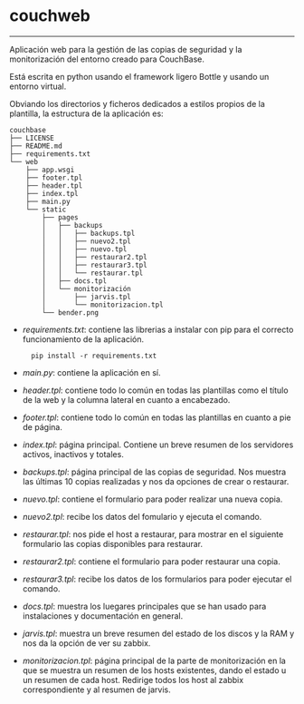 # couchweb
***
Aplicación web para la gestión de las copias de seguridad y la monitorización del entorno creado para CouchBase.

Está escrita en python usando el framework ligero Bottle y usando un entorno virtual.

Obviando los directorios y ficheros dedicados a estilos propios de la plantilla, la estructura de la aplicación es:

	couchbase
	├── LICENSE
	├── README.md
	├── requirements.txt
	└── web
		├── app.wsgi
		├── footer.tpl
		├── header.tpl
		├── index.tpl
		├── main.py
		└── static
			├── pages
			│	├── backups
			│	│	├── backups.tpl
			│	│	├── nuevo2.tpl
			│	│	├── nuevo.tpl
			│	│	├── restaurar2.tpl
			│	│	├── restaurar3.tpl
			│	│	└── restaurar.tpl
			│	├── docs.tpl
			│	└── monitorización
			│		├── jarvis.tpl
			│		└── monitorizacion.tpl
			└── bender.png

- *requirements.txt*: contiene las librerias a instalar con pip para el correcto funcionamiento de la aplicación.
	
		pip install -r requirements.txt

- *main.py*: contiene la aplicación en sí.
- *header.tpl*: contiene todo lo común en todas las plantillas como el título de la web y la columna lateral en cuanto a encabezado.
- *footer.tpl*: contiene todo lo común en todas las plantillas en cuanto a pie de página.
- *index.tpl*: página principal. Contiene un breve resumen de los servidores activos, inactivos y totales.
- *backups.tpl*: página principal de las copias de seguridad. Nos muestra las últimas 10 copias realizadas y nos da opciones de crear o restaurar.
- *nuevo.tpl*: contiene el formulario para poder realizar una nueva copia.
- *nuevo2.tpl*: recibe los datos del fomulario y ejecuta el comando.
- *restaurar.tpl*: nos pide el host a restaurar, para mostrar en el siguiente formulario las copias disponibles para restaurar.
- *restaurar2.tpl*: contiene el formulario para poder restaurar una copia.
- *restaurar3.tpl*: recibe los datos de los formularios para poder ejecutar el comando.
- *docs.tpl*: muestra los luegares principales que se han usado para instalaciones y documentación en general.
- *jarvis.tpl*: muestra un breve resumen del estado de los discos y la RAM y nos da la opción de ver su zabbix.
- *monitorizacion.tpl*: página principal de la parte de monitorización en la que se muestra un resumen de los hosts existentes, dando el estado u un resumen de cada host. Redirige todos los host al zabbix correspondiente y al resumen de jarvis.

